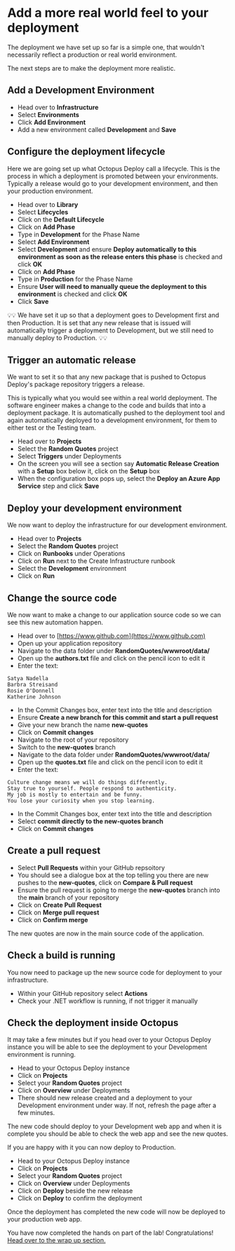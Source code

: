 # Add a more real world feel to your deployment

The deployment we have set up so far is a simple one, that wouldn't necessarily reflect a production or real world environment. 

The next steps are to make the deployment more realistic. 

## Add a Development Environment

- Head over to **Infrastructure**
- Select **Environments**
- Click **Add Environment**
- Add a new environment called **Development** and **Save**

## Configure the deployment lifecycle

Here we are going set up what Octopus Deploy call a lifecycle.  This is the process in which a deployment is promoted between your environments.  Typically a release would go to your development environment, and then your production environment. 

- Head over to **Library**
- Select **Lifecycles**
- Click on the **Default Lifecycle**
- Click on **Add Phase**
- Type in **Development** for the Phase Name
- Select **Add Environment**
- Select **Development** and ensure **Deploy automatically to this environment as soon as the release enters this phase** is checked and click **OK**
- Click on **Add Phase**
- Type in **Production** for the Phase Name
- Ensure **User will need to manually queue the deployment to this environment** is checked and click **OK**
- Click **Save**

💡💡 We have set it up so that a deployment goes to Development first and then Production. It is set that any new release that is issued will automatically trigger a deployment to Development, but we still need to manually deploy to Production. 💡💡

## Trigger an automatic release

We want to set it so that any new package that is pushed to Octopus Deploy's package repository triggers a release. 

This is typically what you would see within a real world deployment.  The software engineer makes a change to the code and builds that into a deployment package.  It is automatically pushed to the deployment tool and again automatically deployed to a development environment, for them to either test or the Testing team. 

- Head over to **Projects**
- Select the **Random Quotes** project
- Select **Triggers** under Deployments
- On the screen you will see a section say **Automatic Release Creation** with a **Setup** box below it, click on the **Setup** box
- When the configuration box pops up, select the **Deploy an Azure App Service** step and click **Save**


## Deploy your development environment

We now want to deploy the infrastructure for our development environment. 

- Head over to **Projects**
- Select the **Random Quotes** project
- Click on **Runbooks** under Operations
- Click on **Run** next to the Create Infrastructure runbook
- Select the **Development** environment
- Click on **Run**

## Change the source code

We now want to make a change to our application source code so we can see this new automation happen. 

- Head over to [https://www.github.com](https://www.github.com)
- Open up your application repository
- Navigate to the data folder under **RandomQuotes/wwwroot/data/**
- Open up the **authors.txt** file and click on the pencil icon to edit it
- Enter the text: 

```
Satya Nadella
Barbra Streisand
Rosie O'Donnell
Katherine Johnson
```
- In the Commit Changes box, enter text into the title and description
- Ensure **Create a new branch for this commit and start a pull request**
- Give your new branch the name **new-quotes**
- Click on **Commit changes**
- Navigate to the root of your repository
- Switch to the **new-quotes** branch
- Navigate to the data folder under **RandomQuotes/wwwroot/data/**
- Open up the **quotes.txt** file and click on the pencil icon to edit it
- Enter the text: 

```
Culture change means we will do things differently.
Stay true to yourself. People respond to authenticity.
My job is mostly to entertain and be funny.
You lose your curiosity when you stop learning.
```
- In the Commit Changes box, enter text into the title and description
- Select **commit directly to the new-quotes branch**
- Click on **Commit changes**

## Create a pull request
- Select **Pull Requests** within your GitHub repsoitory
- You should see a dialogue box at the top telling you there are new pushes to the **new-quotes**, click on **Compare & Pull request**
- Ensure the pull request is going to merge the **new-quotes** branch into the **main** branch of your repository
- Click on **Create Pull Request**
- Click on **Merge pull request**
- Click on **Confirm merge**

The new quotes are now in the main source code of the application. 

## Check a build is running

You now need to package up the new source code for deployment to your infrastructure. 

- Within your GitHub repository select **Actions**
- Check your .NET workflow is running, if not trigger it manually

## Check the deployment inside Octopus

It may take a few minutes but if you head over to your Octopus Deploy instance you will be able to see the deployment to your Development environment is running. 

- Head to your Octopus Deploy instance
- Click on **Projects**
- Select your **Random Quotes** project
- Click on **Overview** under Deployments
- There should new release created and a deployment to your Development environment under way.  If not, refresh the page after a few minutes. 

The new code should deploy to your Development web app and when it is complete you should be able to check the web app and see the new quotes. 

If you are happy with it you can now deploy to Production. 

- Head to your Octopus Deploy instance
- Click on **Projects**
- Select your **Random Quotes** project
- Click on **Overview** under Deployments
- Click on **Deploy** beside the new release
- Click on **Deploy** to confirm the deployment

Once the deployment has completed the new code will now be deployed to your production web app. 

You have now completed the hands on part of the lab! Congratulations! [Head over to the wrap up section.](14_Wrap_Up.md)



